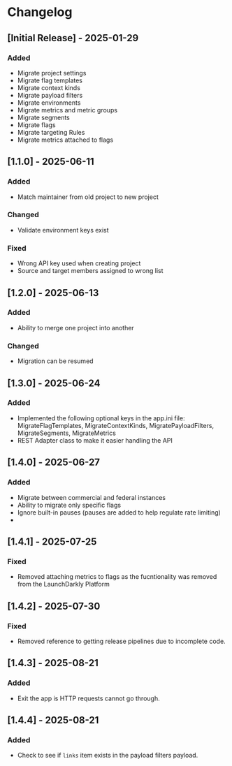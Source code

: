 # Changelog

## [Initial Release] - 2025-01-29

### Added

- Migrate project settings
- Migrate flag templates
- Migrate context kinds
- Migrate payload filters
- Migrate environments
- Migrate metrics and metric groups
- Migrate segments
- Migrate flags
- Migrate targeting Rules
- Migrate metrics attached to flags

## [1.1.0] - 2025-06-11

### Added

- Match maintainer from old project to new project

### Changed

- Validate environment keys exist

### Fixed

- Wrong API key used when creating project
- Source and target members assigned to wrong list

## [1.2.0] - 2025-06-13

### Added

- Ability to merge one project into another

### Changed

- Migration can be resumed

## [1.3.0] - 2025-06-24

### Added

- Implemented the following optional keys in the app.ini file: MigrateFlagTemplates, MigrateContextKinds, MigratePayloadFilters, MigrateSegments, MigrateMetrics
- REST Adapter class to make it easier handling the API

## [1.4.0] - 2025-06-27

### Added

- Migrate between commercial and federal instances
- Ability to migrate only specific flags
- Ignore built-in pauses (pauses are added to help regulate rate limiting)
- 

## [1.4.1] - 2025-07-25

### Fixed

- Removed attaching metrics to flags as the fucntionality was removed from the LaunchDarkly Platform

## [1.4.2] - 2025-07-30

### Fixed

- Removed reference to getting release pipelines due to incomplete code.

## [1.4.3] - 2025-08-21

### Added

- Exit the app is HTTP requests cannot go through.

## [1.4.4] - 2025-08-21

### Added

- Check to see if `links` item exists in the payload filters payload.

